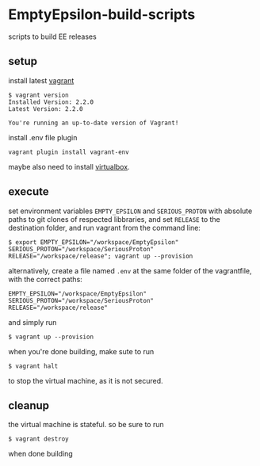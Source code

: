 # EmptyEpsilon-build-scripts

scripts to build EE releases
## setup
install latest [vagrant](https://www.vagrantup.com/) 
```
$ vagrant version
Installed Version: 2.2.0
Latest Version: 2.2.0

You're running an up-to-date version of Vagrant!
```
install .env file plugin
```
vagrant plugin install vagrant-env
```
maybe also need to install [virtualbox](https://www.virtualbox.org).

## execute
set environment variables `EMPTY_EPSILON` and `SERIOUS_PROTON` with absolute paths to git clones of respected libbraries, and set `RELEASE` to the destination folder, and run vagrant from the command line:
``` 
$ export EMPTY_EPSILON="/workspace/EmptyEpsilon" SERIOUS_PROTON="/workspace/SeriousProton" RELEASE="/workspace/release"; vagrant up --provision
```
alternatively, create a file named `.env` at the same folder of the vagrantfile, with the correct paths:
```
EMPTY_EPSILON="/workspace/EmptyEpsilon"
SERIOUS_PROTON="/workspace/SeriousProton"
RELEASE="/workspace/release"
```
and simply run 
```
$ vagrant up --provision
```

when you're done building, make sute to run 
```
$ vagrant halt
```
to stop the virtual machine, as it is not secured.

## cleanup

the virtual machine is stateful. so be sure to run 
```
$ vagrant destroy
```
when done building
